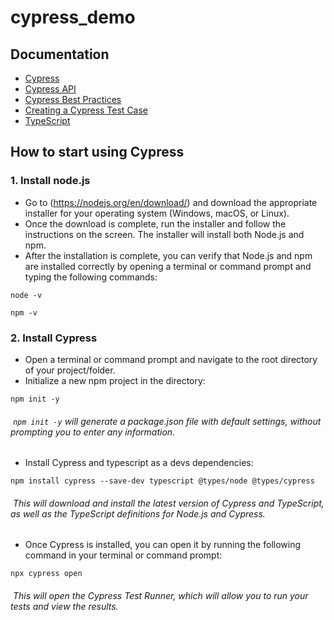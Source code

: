 # cypress_demo

## Documentation
- [Cypress](https://docs.cypress.io/guides/overview/why-cypress.html#In-a-nutshell)
- [Cypress API](https://docs.cypress.io/api/api/table-of-contents.html)
- [Cypress Best Practices](https://docs.cypress.io/guides/references/best-practices.html#Selecting-Elements)
- [Creating a Cypress Test Case](https://docs.cypress.io/guides/getting-started/writing-your-first-test.html#Add-a-test-file)
- [TypeScript](https://www.typescriptlang.org/docs/handbook/intro.html)

## How to start using Cypress
### 1. Install node.js
- Go to (https://nodejs.org/en/download/) and download the appropriate installer for your operating system (Windows, macOS, or Linux).
- Once the download is complete, run the installer and follow the instructions on the screen. The installer will install both Node.js and npm.
- After the installation is complete, you can verify that Node.js and npm are installed correctly by opening a terminal or command prompt and typing the following commands:
```
node -v
```
```
npm -v
```
### 2. Install Cypress
- Open a terminal or command prompt and navigate to the root directory of your project/folder.
- Initialize a new npm project in the directory:
```
npm init -y
```
######  `npm init -y` *will generate a package.json file with default settings, without prompting you to enter any information.*
- Install Cypress and typescript as a devs dependencies:
```
npm install cypress --save-dev typescript @types/node @types/cypress
```
######  *This will download and install the latest version of Cypress and TypeScript, as well as the TypeScript definitions for Node.js and Cypress.*
- Once Cypress is installed, you can open it by running the following command in your terminal or command prompt:
```
npx cypress open
```
######  *This will open the Cypress Test Runner, which will allow you to run your tests and view the results.*